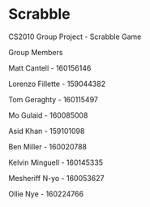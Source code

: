 # Scrabble
CS2010 Group Project - Scrabble Game

Group Members

  Matt Cantell - 160156146
  
  Lorenzo Fillette - 159044382
  
  Tom Geraghty - 160115497
  
  Mo Gulaid - 160085008
  
  Asid Khan - 159101098
  
  Ben Miller - 160020788
  
  Kelvin Minguell - 160145335
  
  Mesheriff N-yo - 160053627
  
  Ollie Nye - 160224766
